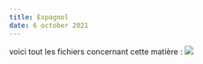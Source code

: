 ```yaml
---
title: Espagnol
date: 6 october 2021
---
```

voici tout les fichiers concernant cette matière :
![](0.png)
